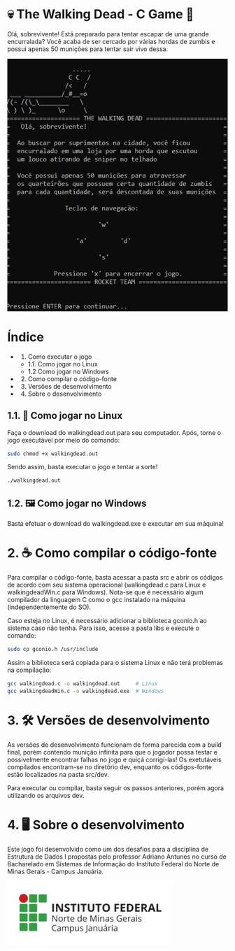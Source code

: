 # 💀 The Walking Dead - C Game 🔫

Olá, sobrevivente! Está preparado para tentar escapar de uma grande encurralada? Você acaba de ser cercado por várias hordas de zumbis e possui apenas 50 munições para tentar sair vivo dessa.

![Jogo sendo executado](images/jogo.gif)

# Índice
- 1. Como executar o jogo
    - 1.1. Como jogar no Linux
    - 1.2 Como jogar no Windows
- 2. Como compilar o código-fonte
- 3. Versões de desenvolvimento
- 4. Sobre o desenvolvimento

## 1.1. 🐧️ Como jogar no Linux
Faça o download do walkingdead.out para seu computador. Após, torne o jogo executável por meio do comando:
```bash
sudo chmod +x walkingdead.out
```

Sendo assim, basta executar o jogo e tentar a sorte!
```bash
./walkingdead.out
```

## 1.2. 🖼️️ Como jogar no Windows
Basta efetuar o download do walkingdead.exe e executar em sua máquina!

# 2. ☕ Como compilar o código-fonte

Para compilar o código-fonte, basta acessar a pasta src e abrir os códigos de acordo com seu sistema operacional (walkingdead.c para Linux e walkingdeadWin.c para Windows). Nota-se que é necessário algum compilador da linguagem C como o gcc instalado na máquina (independentemente do SO).

Caso esteja no Linux, é necessário adicionar a biblioteca gconio.h ao sistema caso não tenha. Para isso, acesse a pasta libs e execute o comando:
```bash
sudo cp gconio.h /usr/include
```
Assim a biblioteca será copiada para o sistema Linux e não terá problemas na compilação:
```bash
gcc walkingdead.c -o walkingdead.out     # Linux
gcc walkingdeadWin.c -o walkingdead.exe  # Windows
```
# 3. 🛠️ Versões de desenvolvimento

As versões de desenvolvimento funcionam de forma parecida com a build final, porém contendo munição infinita para que o jogador possa testar e possivelmente encontrar falhas no jogo e quiçá corrigí-las! Os exetutáveis compilados encontram-se no diretório dev, enquanto os códigos-fonte estão localizados na pasta src/dev. 

Para executar ou compilar, basta seguir os passos anteriores, porém agora utilizando os arquivos dev.

# 4. 🖥️ Sobre o desenvolvimento

Este jogo foi desenvolvido como um dos desafios para a disciplina de Estrutura de Dados I propostas pelo professor Adriano Antunes no curso de Bacharelado em Sistemas de Informação do Instituto Federal do Norte de Minas Gerais - Campus Januária.

![IFNMG - Januaria](images/ifnmg.png)
